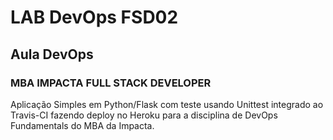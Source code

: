 # LAB DevOps FSD02
## Aula DevOps
### MBA  IMPACTA FULL STACK DEVELOPER


Aplicação Simples em Python/Flask com teste usando Unittest integrado ao Travis-CI fazendo deploy no Heroku para a disciplina de DevOps Fundamentals do MBA da Impacta.
